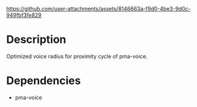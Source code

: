 
https://github.com/user-attachments/assets/8146663a-f9d0-4be3-9d0c-949fbf3fe829
# Description
Optimized voice radius for proximity cycle of pma-voice.

# Dependencies
- pma-voice
